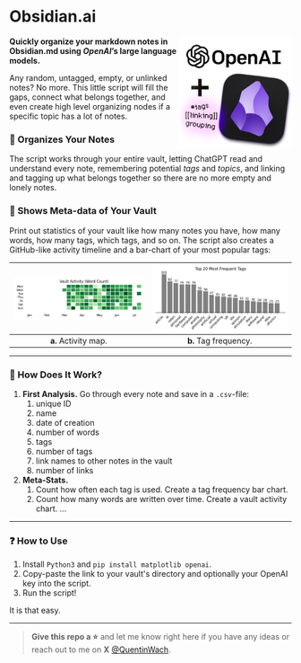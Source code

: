 # Obsidian.ai

<img align="right" width="40%" margin-left="20px" src="images/1x1_image.png">

**Quickly organize your markdown notes in Obsidian.md using _**OpenAI**_’s large language models.** 

Any random, untagged, empty, or unlinked notes? No more. This little script will fill the gaps, connect what belongs together, and even create high level organizing nodes if a specific topic has a lot of notes. 




### 🧶 Organizes Your Notes
The script works through your entire vault, letting ChatGPT read and understand every note, remembering potential *tags* and *topics*, and linking and tagging up what belongs together so there are no more empty and lonely notes.

<!--
|<img align="center" width="100%" margin-left="auto" src="images/org_before.png">| <img align="center" width="100%" margin-left="auto" src="images/org_before.png"> |
| :--: | :--: |
| **a.** My vault without tags or attachments before organizing it with obsidian.ai. | **b.** My vault after it was organized by obsidian.ai.
-->

### 🎨 Shows Meta-data of Your Vault
Print out statistics of your vault like how many notes you have, how many words, how many tags, which tags, and so on. The script also creates a GitHub-like activity timeline and a bar-chart of your most popular tags:

|<img align="center" width="100%" margin-left="auto" src="images/vault_activity_heatmap.png">| <img align="center" width="100%" margin-left="auto" src="images/tag_frequency_plot.png"> |
| :--: | :--: |
| **a.** Activity map. | **b.** Tag frequency.


---
### 🧠 How Does It Work?
1. **First Analysis.** Go through every note and save in a `.csv`-file:
   1. unique ID
   2. name
   3. date of creation
   4. number of words
   5. tags
   6. number of tags
   7. link names to other notes in the vault
   8. number of links
2. **Meta-Stats.**
   1. Count how often each tag is used. Create a tag frequency bar chart.
   2. Count how many words are written over time. Create a vault activity chart.
...
<!--
3. **Delete empty notes** from the vault and from the `.csv`.
4. **Add tags to the tagless.** 
   1. List all the notes without tags.
   2. Go through each file and use GPT + the tag frequency data of the vault to add three tags based on the content that fit it the best.
5. **Connect lonely notes via referencing links.**
   1. List all the notes without any links to other notes.
   2. For every note in this list, list all other notes with the same tags.
      1. Sort these notes based on (number of links x number of words).
      2. Take the top 10 notes and show it + the current unlinked note to ChatGPT with the prompt: "Look at these two notes and evaluate if their content is closely related and should be referencing each other. Return one of the categories to define the strength of their relation: "Little", "Minor", "Strong".
      3. If there is a strong or minor relation, add the note ID and name to a list.
      4. After analyzing all 10 notes, add a: "Likely related notes:" section to the note with a list of links to new-found notes.
-->

---
### ❓ How to Use
1. Install `Python3` and `pip install matplotlib openai`.
2. Copy-paste the link to your vault's directory and optionally your OpenAI key into the script.
3. Run the script!

It is that easy.

---
> **Give this repo a ⭐** and let me know right here if you have any ideas or reach out to me on **X** [@QuentinWach](https://twitter.com/QuentinWach).

